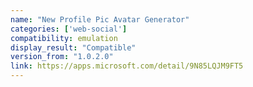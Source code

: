 ```yaml
---
name: "New Profile Pic Avatar Generator"
categories: ['web-social']
compatibility: emulation
display_result: "Compatible"
version_from: "1.0.2.0"
link: https://apps.microsoft.com/detail/9N85LQJM9FT5
---
```

